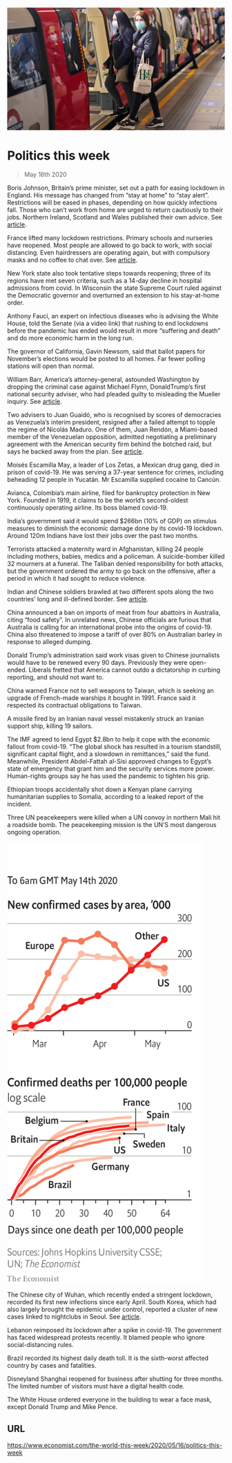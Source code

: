 ![](./images/20200516_WWP001_0.jpg)

# Politics this week

> May 16th 2020

Boris Johnson, Britain’s prime minister, set out a path for easing lockdown in England. His message has changed from “stay at home” to “stay alert”. Restrictions will be eased in phases, depending on how quickly infections fall. Those who can’t work from home are urged to return cautiously to their jobs. Northern Ireland, Scotland and Wales published their own advice. See [article](https://www.economist.com//britain/2020/05/16/how-coronavirus-britain-looks-from-abroad).

France lifted many lockdown restrictions. Primary schools and nurseries have reopened. Most people are allowed to go back to work, with social distancing. Even hairdressers are operating again, but with compulsory masks and no coffee to chat over. See [article](https://www.economist.com//europe/2020/05/14/france-is-leaving-lockdown-now-the-trouble-begins).

New York state also took tentative steps towards reopening; three of its regions have met seven criteria, such as a 14-day decline in hospital admissions from covid. In Wisconsin the state Supreme Court ruled against the Democratic governor and overturned an extension to his stay-at-home order.

Anthony Fauci, an expert on infectious diseases who is advising the White House, told the Senate (via a video link) that rushing to end lockdowns before the pandemic has ended would result in more “suffering and death” and do more economic harm in the long run.

The governor of California, Gavin Newsom, said that ballot papers for November’s elections would be posted to all homes. Far fewer polling stations will open than normal.

William Barr, America’s attorney-general, astounded Washington by dropping the criminal case against Michael Flynn, DonaldTrump’s first national security adviser, who had pleaded guilty to misleading the Mueller inquiry. See [article](https://www.economist.com//united-states/2020/05/14/the-misrule-of-law).

Two advisers to Juan Guaidó, who is recognised by scores of democracies as Venezuela’s interim president, resigned after a failed attempt to topple the regime of Nicolás Maduro. One of them, Juan Rendón, a Miami-based member of the Venezuelan opposition, admitted negotiating a preliminary agreement with the American security firm behind the botched raid, but says he backed away from the plan. See [article](https://www.economist.com//the-americas/2020/05/14/nicolas-maduro-celebrates-a-farcical-attempt-to-remove-him-from-power).

Moisés Escamilla May, a leader of Los Zetas, a Mexican drug gang, died in prison of covid-19. He was serving a 37-year sentence for crimes, including beheading 12 people in Yucatán. Mr Escamilla supplied cocaine to Cancún.

Avianca, Colombia’s main airline, filed for bankruptcy protection in New York. Founded in 1919, it claims to be the world’s second-oldest continuously operating airline. Its boss blamed covid-19.

India’s government said it would spend $266bn (10% of GDP) on stimulus measures to diminish the economic damage done by its covid-19 lockdown. Around 120m Indians have lost their jobs over the past two months.

Terrorists attacked a maternity ward in Afghanistan, killing 24 people including mothers, babies, medics and a policeman. A suicide-bomber killed 32 mourners at a funeral. The Taliban denied responsibility for both attacks, but the government ordered the army to go back on the offensive, after a period in which it had sought to reduce violence.

Indian and Chinese soldiers brawled at two different spots along the two countries’ long and ill-defined border. See [article](https://www.economist.com//asia/2020/05/16/the-chinese-and-indian-armies-settle-a-clash-by-fisticuffs).

China announced a ban on imports of meat from four abattoirs in Australia, citing “food safety”. In unrelated news, Chinese officials are furious that Australia is calling for an international probe into the origins of covid-19. China also threatened to impose a tariff of over 80% on Australian barley in response to alleged dumping.

Donald Trump’s administration said work visas given to Chinese journalists would have to be renewed every 90 days. Previously they were open-ended. Liberals fretted that America cannot outdo a dictatorship in curbing reporting, and should not want to.

China warned France not to sell weapons to Taiwan, which is seeking an upgrade of French-made warships it bought in 1991. France said it respected its contractual obligations to Taiwan.

A missile fired by an Iranian naval vessel mistakenly struck an Iranian support ship, killing 19 sailors.

The IMF agreed to lend Egypt $2.8bn to help it cope with the economic fallout from covid-19. “The global shock has resulted in a tourism standstill, significant capital flight, and a slowdown in remittances,” said the fund. Meanwhile, President Abdel-Fattah al-Sisi approved changes to Egypt’s state of emergency that grant him and the security services more power. Human-rights groups say he has used the pandemic to tighten his grip.

Ethiopian troops accidentally shot down a Kenyan plane carrying humanitarian supplies to Somalia, according to a leaked report of the incident.

Three UN peacekeepers were killed when a UN convoy in northern Mali hit a roadside bomb. The peacekeeping mission is the UN’S most dangerous ongoing operation.

![](./images/20200516_WWC010.png)

The Chinese city of Wuhan, which recently ended a stringent lockdown, recorded its first new infections since early April. South Korea, which had also largely brought the epidemic under control, reported a cluster of new cases linked to nightclubs in Seoul. See [article](https://www.economist.com//asia/2020/05/16/infections-at-nightclubs-mar-south-koreas-relaxation-of-restrictions).

Lebanon reimposed its lockdown after a spike in covid-19. The government has faced widespread protests recently. It blamed people who ignore social-distancing rules.

Brazil recorded its highest daily death toll. It is the sixth-worst affected country by cases and fatalities.

Disneyland Shanghai reopened for business after shutting for three months. The limited number of visitors must have a digital health code.

The White House ordered everyone in the building to wear a face mask, except Donald Trump and Mike Pence.

## URL

https://www.economist.com/the-world-this-week/2020/05/16/politics-this-week

